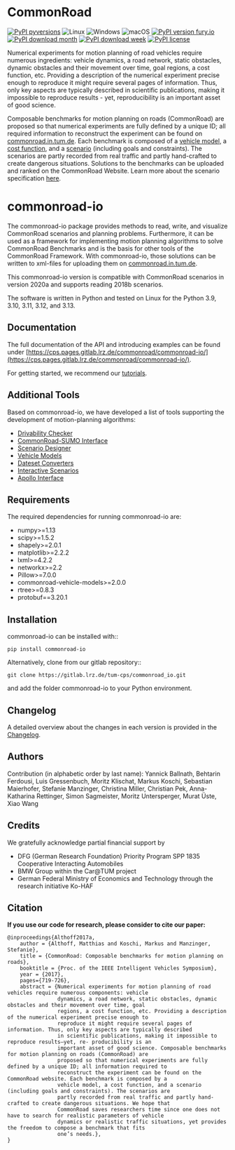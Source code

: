 # CommonRoad
[![PyPI pyversions](https://img.shields.io/pypi/pyversions/commonroad-io.svg)](https://pypi.python.org/pypi/commonroad-io/)
![Linux](https://img.shields.io/badge/Linux-FCC624?style=for-the-badge&logo=linux&logoColor=black)
![Windows](https://img.shields.io/badge/Windows-0078D6?style=for-the-badge&logo=windows&logoColor=white)
![macOS](https://img.shields.io/badge/mac%20os-000000?style=for-the-badge&logo=macos&logoColor=F0F0F0)
[![PyPI version fury.io](https://badge.fury.io/py/commonroad-io.svg)](https://pypi.python.org/pypi/commonroad-io/)
[![PyPI download month](https://img.shields.io/pypi/dm/commonroad-io.svg?label=PyPI%20downloads)](https://pypi.python.org/pypi/commonroad-io/)
[![PyPI download week](https://img.shields.io/pypi/dw/commonroad-io.svg?label=PyPI%20downloads)](https://pypi.python.org/pypi/commonroad-io/)
[![PyPI license](https://img.shields.io/pypi/l/commonroad-io.svg)](https://pypi.python.org/pypi/commonroad-io/)


Numerical experiments for motion planning of road vehicles require numerous ingredients: vehicle dynamics,
a road network, static obstacles, dynamic obstacles and their movement over time, goal regions, a cost function, etc.
Providing a description of the numerical experiment precise enough to reproduce it might require several pages of
information.
Thus, only key aspects are typically described in scientific publications, making it impossible to reproduce
results - yet, reproducibility is an important asset of good science.

Composable benchmarks for motion planning on roads (CommonRoad) are proposed so that numerical experiments are fully
defined by a unique ID; all required information to reconstruct the experiment can be found on [commonroad.in.tum.de](https://commonroad.in.tum.de/).
Each benchmark is composed of a [vehicle model](https://gitlab.lrz.de/tum-cps/commonroad-vehicle-models/blob/master/vehicleModels_commonRoad.pdf),
a [cost function](https://gitlab.lrz.de/tum-cps/commonroad-cost-functions/blob/master/costFunctions_commonRoad.pdf),
and a [scenario](https://commonroad.in.tum.de/scenarios/) (including goals and constraints).
The scenarios are partly recorded from real traffic and partly hand-crafted to create dangerous situations.
Solutions to the benchmarks can be uploaded and ranked on the CommonRoad Website.
Learn more about the scenario specification [here](https://gitlab.lrz.de/tum-cps/commonroad-scenarios/blob/master/documentation/XML_commonRoad_2020a.pdf).

# commonroad-io

The commonroad-io package provides methods to read, write, and visualize CommonRoad scenarios and planning problems. Furthermore, it can be used as a framework for implementing motion planning algorithms to solve CommonRoad Benchmarks and is the basis for other tools of the CommonRoad Framework.
With commonroad-io, those solutions can be written to xml-files for uploading them on [commonroad.in.tum.de](https://commonroad.in.tum.de/).

This commonroad-io version is compatible with CommonRoad scenarios in version 2020a and supports reading 2018b scenarios.

The software is written in Python and tested on Linux for the Python 3.9, 3.10, 3.11, 3.12, and 3.13.


## Documentation

The full documentation of the API and introducing examples can be found under [https://cps.pages.gitlab.lrz.de/commonroad/commonroad-io/](https://cps.pages.gitlab.lrz.de/commonroad/commonroad-io/).

For getting started, we recommend our [tutorials](https://commonroad.in.tum.de/commonroad-io).

## Additional Tools
Based on commonroad-io, we have developed a list of tools supporting the development of motion-planning algorithms:

* [Drivability Checker](https://commonroad.in.tum.de/tools/drivability-checker)
* [CommonRoad-SUMO Interface](https://commonroad.in.tum.de/tools/sumo-interface)
* [Scenario Designer](https://commonroad.in.tum.de/tools/scenario-designer)
* [Vehicle Models](https://commonroad.in.tum.de/tools/model-cost-functions)
* [Dateset Converters](https://gitlab.lrz.de/tum-cps/dataset-converters)
* [Interactive Scenarios](https://gitlab.lrz.de/tum-cps/commonroad-interactive-scenarios)
* [Apollo Interface](https://gitlab.lrz.de/tum-cps/commonroad-apollo-interface)

## Requirements

The required dependencies for running commonroad-io are:

* numpy>=1.13
* scipy>=1.5.2
* shapely>=2.0.1
* matplotlib>=2.2.2
* lxml>=4.2.2
* networkx>=2.2
* Pillow>=7.0.0
* commonroad-vehicle-models>=2.0.0
* rtree>=0.8.3
* protobuf==3.20.1

## Installation

commonroad-io can be installed with::

	pip install commonroad-io

Alternatively, clone from our gitlab repository::

	git clone https://gitlab.lrz.de/tum-cps/commonroad_io.git

and add the folder commonroad-io to your Python environment.

## Changelog
A detailed overview about the changes in each version is provided in the [Changelog](https://github.com/CommonRoad/commonroad-io/blob/master/CHANGELOG.md).

## Authors
Contribution (in alphabetic order by last name): Yannick Ballnath, Behtarin Ferdousi, Luis Gressenbuch, Moritz Klischat,
Markus Koschi, Sebastian Maierhofer, Stefanie Manzinger, Christina Miller, Christian Pek, Anna-Katharina Rettinger,
Simon Sagmeister, Moritz Untersperger, Murat Üste, Xiao Wang

## Credits
We gratefully acknowledge partial financial support by

* DFG (German Research Foundation) Priority Program SPP 1835 Cooperative Interacting Automobiles
* BMW Group within the Car@TUM project
* German Federal Ministry of Economics and Technology through the research initiative Ko-HAF

## Citation
**If you use our code for research, please consider to cite our paper:**
```
@inproceedings{Althoff2017a,
	author = {Althoff, Matthias and Koschi, Markus and Manzinger, Stefanie},
	title = {CommonRoad: Composable benchmarks for motion planning on roads},
	booktitle = {Proc. of the IEEE Intelligent Vehicles Symposium},
	year = {2017},
	pages={719-726},
	abstract = {Numerical experiments for motion planning of road vehicles require numerous components: vehicle
	            dynamics, a road network, static obstacles, dynamic obstacles and their movement over time, goal
	            regions, a cost function, etc. Providing a description of the numerical experiment precise enough to
	            reproduce it might require several pages of information. Thus, only key aspects are typically described
	            in scientific publications, making it impossible to reproduce results—yet, re- producibility is an
	            important asset of good science. Composable benchmarks for motion planning on roads (CommonRoad) are
	            proposed so that numerical experiments are fully defined by a unique ID; all information required to
	            reconstruct the experiment can be found on the CommonRoad website. Each benchmark is composed by a
	            vehicle model, a cost function, and a scenario (including goals and constraints). The scenarios are
	            partly recorded from real traffic and partly hand-crafted to create dangerous situations. We hope that
	            CommonRoad saves researchers time since one does not have to search for realistic parameters of vehicle
	            dynamics or realistic traffic situations, yet provides the freedom to compose a benchmark that fits
	            one’s needs.},
}
```
